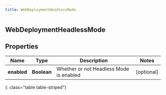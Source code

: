 ```yaml
---
title: WebDeploymentHeadlessMode
---
```

## WebDeploymentHeadlessMode


## Properties

| Name | Type | Description | Notes |
| ------------ | ------------- | ------------- | ------------- |
| **enabled** | <!----><!---->**Boolean**<!----> | Whether or not Headless Mode is enabled |  [optional] |
{: class="table table-striped"}



